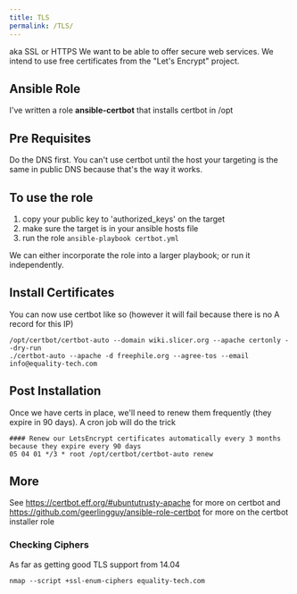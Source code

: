 ```yaml
---
title: TLS
permalink: /TLS/
---
```


aka SSL or HTTPS We want to be able to offer secure web services. We intend to use free certificates from the "Let's Encrypt" project.

Ansible Role
------------

I've written a role **ansible-certbot** that installs certbot in /opt

Pre Requisites
--------------

Do the DNS first. You can't use certbot until the host your targeting is the same in public DNS because that's the way it works.

To use the role
---------------

1.  copy your public key to 'authorized_keys' on the target
2.  make sure the target is in your ansible hosts file
3.  run the role `ansible-playbook certbot.yml`

We can either incorporate the role into a larger playbook; or run it independently.

Install Certificates
--------------------

You can now use certbot like so (however it will fail because there is no A record for this IP)

~~~~ {.bash}
/opt/certbot/certbot-auto --domain wiki.slicer.org --apache certonly --dry-run
./certbot-auto --apache -d freephile.org --agree-tos --email info@equality-tech.com
~~~~

Post Installation
-----------------

Once we have certs in place, we'll need to renew them frequently (they expire in 90 days). A cron job will do the trick

~~~~ {.bash}
#### Renew our LetsEncrypt certificates automatically every 3 months because they expire every 90 days
05 04 01 */3 * root /opt/certbot/certbot-auto renew
~~~~

More
----

See <https://certbot.eff.org/#ubuntutrusty-apache> for more on certbot and <https://github.com/geerlingguy/ansible-role-certbot> for more on the certbot installer role

### Checking Ciphers

As far as getting good TLS support from 14.04

~~~~ {.bash}
nmap --script +ssl-enum-ciphers equality-tech.com
~~~~
